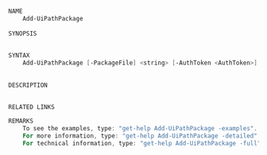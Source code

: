﻿```PowerShell

NAME
    Add-UiPathPackage
    
SYNOPSIS
    
    
SYNTAX
    Add-UiPathPackage [-PackageFile] <string> [-AuthToken <AuthToken>] [<CommonParameters>]
    
    
DESCRIPTION
    

RELATED LINKS

REMARKS
    To see the examples, type: "get-help Add-UiPathPackage -examples".
    For more information, type: "get-help Add-UiPathPackage -detailed".
    For technical information, type: "get-help Add-UiPathPackage -full".



```
